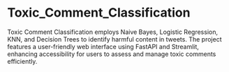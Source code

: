 # Toxic_Comment_Classification
Toxic Comment Classification employs Naive Bayes, Logistic Regression, KNN, and Decision Trees to identify harmful content in tweets. The project features a user-friendly web interface using FastAPI and Streamlit, enhancing accessibility for users to assess and manage toxic comments efficiently.
